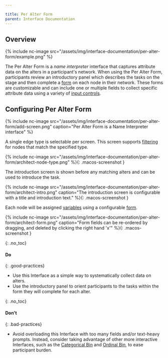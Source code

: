 ```yaml
---

title: Per Alter Form
parent: Interface Documentation
---
```

## Overview

{% include nc-image src="/assets/img/interface-documentation/per-alter-form/example.png" %}

The Per Alter Form is a _name interpreter_ interface that captures attribute data on the alters in a participant's network. When using the Per Alter Form, participants review an introductory panel which describes the tasks on the stage and then complete a [form](../key-concepts/forms.md) on each node in their network. These forms are customizable and can include one or multiple fields to collect specific attribute data using a variety of [input controls](../key-concepts/input-controls.md). 

## Configuring Per Alter Form

{% include nc-image src="/assets/img/interface-documentation/per-alter-form/add-screen.png" caption="Per Alter Form is a Name Interpreter interface" %}

A single edge type is selectable per screen. This screen supports [filtering](../key-concepts/filtering.md) for nodes that match the specified type.

{% include nc-image src="/assets/img/interface-documentation/per-alter-form/architect-node-type.png" %}{: .macos-screenshot }

The introduction screen is shown before any matching alters and can be used to introduce the task.

{% include nc-image src="/assets/img/interface-documentation/per-alter-form/architect-intro.png" caption="The introduction screen is configurable with a title and introduction text." %}{: .macos-screenshot }

Each node will be assigned [variables](../key-concepts/variable-types.md) using a configurable [form](../key-concepts/forms.md).

{% include nc-image src="/assets/img/interface-documentation/per-alter-form/architect-form.png" caption="Form fields can be re-ordered by dragging, and deleted by clicking the right hand 'x'" %}{: .macos-screenshot }

{: .no_toc}
#### Do

{: .good-practices}
- Use this Interface as a simple way to systematically collect data on alters. 
- Use the introductory panel to orient participants to the tasks within the form they will complete for each alter.


{: .no_toc}
#### Don't

{: .bad-practices}
- Avoid overloading this Interface with too many fields and/or text-heavy prompts. Instead, consider taking advantage of other more interactive Interfaces, such as the [Categorical Bin](./categorical-bin.md) and [Ordinal Bin](./ordinal-bin.md), to ease participant burden. 
